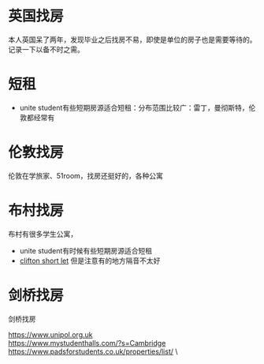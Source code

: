 # 英国找房
本人英国呆了两年，发现毕业之后找房不易，即使是单位的房子也是需要等待的。记录一下以备不时之需。

# 短租
- unite student有些短期房源适合短租：分布范围比较广：雷丁，曼彻斯特，伦敦都经常有

# 伦敦找房
伦敦在学旅家、51room，找房还挺好的，各种公寓


# 布村找房
布村有很多学生公寓，
- unite student有时候有些短期房源适合短租
- [clifton short let](http://cliftonshortlets.com) 但是注意有的地方隔音不太好

# 剑桥找房
剑桥找房

https://www.unipol.org.uk \
https://www.mystudenthalls.com/?s=Cambridge \
https://www.padsforstudents.co.uk/properties/list/ \

